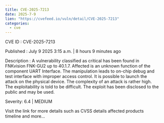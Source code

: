 ```yaml
--- 
title: CVE-2025-7213
date: 2025-7-9
lien: "https://cvefeed.io/vuln/detail/CVE-2025-7213"
categories:
  - cve
---
```


CVE ID : CVE-2025-7213

Published :  July 9
2025
3:15 a.m. | 8 hours
9 minutes ago

Description : A vulnerability classified as critical has been found in FNKvision FNK-GU2 up to 40.1.7. Affected is an unknown function of the component UART Interface. The manipulation leads to on-chip debug and test interface with improper access control. It is possible to launch the attack on the physical device. The complexity of an attack is rather high. The exploitability is told to be difficult. The exploit has been disclosed to the public and may be used.

Severity: 6.4 | MEDIUM

Visit the link for more details
such as CVSS details
affected products
timeline
and more...
